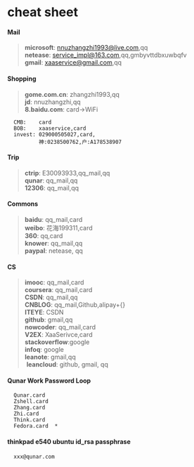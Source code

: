 ﻿# cheat sheet

#### Mail

> **microsoft**:	nnuzhangzhi1993@live.com,qq  
  **netease**:		service_impl@163.com,qq,gmbyvttdbxuwbqfv  
  **gmail**:		xaaservice@gmail.com,qq  

#### Shopping

> **gome.com.cn**:	zhangzhi1993,qq  
  **jd**:			nnuzhangzhi,qq  
  **8.baidu.com**:	card->WiFi
```
  CMB:    card
  BOB:    xaaservice,card
  invest: 029000505027,card, 
          神:0238500762,户:A178538907
```

#### Trip

> **ctrip**:		E30093933,qq_mail,qq  
  **qunar**:		qq_mail,qq  
  **12306**:		qq_mail,qq  

#### Commons

> **baidu**:		qq_mail,card  
  **weibo**:		花海199311,card  
  **360**:			qq,card  
  **knower**:		qq_mail,qq  
  **paypal**: netease, qq

#### CS

> **imooc**:		qq_mail,card  
  **coursera**:		qq_mail,card  
  **CSDN**:			qq_mail,qq  
  **CNBLOG**:		qq_mail,Github,alipay+{}  
  **ITEYE**:		CSDN  
  **github**:		gmail,qq  
  **nowcoder**:		qq_mail,card  
  **V2EX**:			XaaSerivce,card  
  **stackoverflow**:google  
  **infoq**:		google   
  **leanote**:      gmail,qq    
  **leancloud**:    github, gmail, qq

#### Qunar Work Password Loop
```  
  Qunar.card   
  Zshell.card
  Zhang.card  
  Zhi.card  
  Think.card 
  Fedora.card  *
```

#### thinkpad e540 ubuntu id_rsa passphrase
```
  xxx@qunar.com
```
